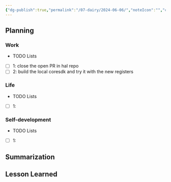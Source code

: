 ```yaml
---
{"dg-publish":true,"permalink":"/07-dairy/2024-06-06/","noteIcon":"","created":"2024-06-06T06:24:07.692+02:00","updated":"2024-06-06T06:24:49.610+02:00"}
---
```


## Planning 
### Work
- TODO Lists
- [ ] 1: close the open PR in hal repo
- [ ] 2: build the local coresdk and try it with the new registers
### Life
- TODO Lists
- [ ] 1:
### Self-development
- TODO Lists
- [ ] 1:
## Summarization

## Lesson Learned
